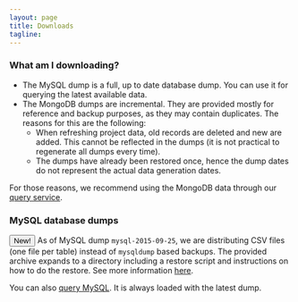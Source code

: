 ```yaml
---
layout: page
title: Downloads
tagline:
---
```


### What am I downloading?

* The MySQL dump is a full, up to date database dump. You can use it for querying the latest available data.
* The MongoDB dumps are incremental. They are provided mostly for reference and backup purposes, as they may contain duplicates. The reasons for this are the following:
  * When refreshing project data, old records are deleted and new are added. This cannot be reflected in the dumps (it is not practical to regenerate all dumps every time).
  * The dumps have already been restored once, hence the dump dates do not
represent the actual data generation dates.

For those reasons, we recommend using the MongoDB data through our [query
service](http://ghtorrent.org/raw.html).

### MySQL database dumps
<button type="button" class="btn btn-success">New!</button> As of MySQL dump
`mysql-2015-09-25`, we are distributing CSV files (one file per table) instead
of `mysqldump` based backups. The provided archive expands to a directory
including a restore script and instructions on how to do the restore. See more
information [here](https://github.com/gousiosg/github-mirror/tree/master/sql).

You can also [query MySQL](/dblite). It is always loaded with the latest
dump.
